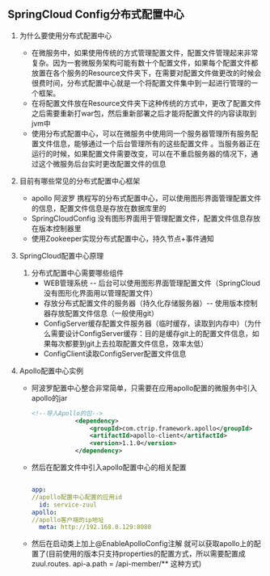 ## SpringCloud Config分布式配置中心

1. 为什么要使用分布式配置中心
   * 在微服务中，如果使用传统的方式管理配置文件，配置文件管理起来非常复杂。因为一套微服务架构可能有数十个配置文件，如果每个配置文件都放置在各个服务的Resource文件夹下，在需要对配置文件做更改的时候会很费时间，分布式配置中心就是一个将配置文件集中到一起进行管理的一个框架。
   * 在将配置文件放在Resource文件夹下这种传统的方式中，更改了配置文件之后需要重新打war包，然后重新部署之后才能将配置文件的内容读取到jvm中
   * 使用分布式配置中心，可以在微服务中使用同一个服务器管理所有服务配置文件信息，能够通过一个后台管理所有的这些配置文件 。当服务器正在运行的时候，如果配置文件需要改变，可以在不重启服务器的情况下，通过这个微服务后台实时更改配置文件的信息
2. 目前有哪些常见的分布式配置中心框架
   * apollo 阿波罗  携程写的分布式配置中心，可以使用图形界面管理配置文件的信息，配置文件信息是存放在数据库里的
   * SpringCloudConfig  没有图形界面用于管理配置文件，配置文件信息存放在版本控制器里
   * 使用Zookeeper实现分布式配置中心，持久节点+事件通知
3. SpringCloud配置中心原理
   1. 分布式配置中心需要哪些组件
      * WEB管理系统 -- 后台可以使用图形界面管理配置文件（SpringCloud没有图形化界面用以管理配置文件）
      * 存放分布式配置文件的服务器（持久化存储服务器）-- 使用版本控制器存放配置文件信息（一般使用git）
      * ConfigServer缓存配置文件服务器（临时缓存，读取到内存中）（为什么需要设计ConfigServer缓存：目的是缓存git上的配置文件信息，如果每次都要到git上去拉取配置文件信息，效率太低）
      * ConfigClient读取ConfigServer配置文件信息

4. Apollo配置中心实例

   * 阿波罗配置中心整合非常简单，只需要在应用apollo配置的微服务中引入apollo的jar

     ```xml
     <!--导入Apollo的包-->
                 <dependency>
                     <groupId>com.ctrip.framework.apollo</groupId>
                     <artifactId>apollo-client</artifactId>
                     <version>1.1.0</version>
                 </dependency>
     ```

   * 然后在配置文件中引入apollo配置中心的相关配置

     ```yaml
     
     app:
     //apollo配置中心配置的应用id
       id: service-zuul
     apollo:
     //apollo客户端的ip地址
       meta: http://192.168.0.129:8080
     ```

   * 然后在启动类上加上@EnableApolloConfig注解  就可以获取apollo上的配置了(目前使用的版本只支持properties的配置方式，所以需要配置成 zuul.routes. api-a.path = /api-member/** 这种方式)

